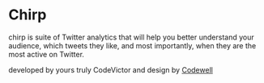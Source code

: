# Chirp

chirp is suite of Twitter analytics that will help you better understand your audience, which tweets they like, and most importantly, when they are the most active on Twitter.

developed by yours truly CodeVictor and design by <a href="https://www.codewell.cc/">Codewell</a>
